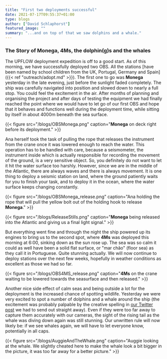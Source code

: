 ```yaml
---
title: "First two deployments successful"
date: 2021-07-17T09:55:37+01:00
type: blogs
author: ["David Schlaphorst"]
featured_image: ""
summary: "...and on top of that we saw dolphins and a whale."
---
```


### The Story of **Monega**, **4Ms**, the dolphin(g)s and the whales

The UPFLOW deployment expedition is off to a good start. As of this morning, we have successfully deployed two OBS. All the stations [have been named by school children from the UK, Portugal, Germany and Spain]({{< ref "outreach/adopt.md" >}}). The first one to go was **Monega** yesterday in the late evening, just before the sunlight faded completely. The ship was carefully navigated into position and slowed down to nearly a full stop. You could feel the excitement in the air. After months of planning and organising the project and after days of testing the equipment we had finally reached the point where we would have to let go of our first OBS and hope that it behaves and functions well during the deployment time, while sitting by itself in about 4000m beneath the sea surface.

{{< figure src="/blogs/OBSMonega.png" caption="**Monega** on deck right before its deployment." >}}

Ana herself took the task of pulling the rope that releases the instrument from the crane once it was lowered enough to reach the water. This operation has to be handled with care, because a seismometer, the instrument inside which is actually responsible for recording the movement of the ground, is a very sensitive object. So, you definitely do not want to let it hit the water surface too harshly. However, since we are in the middle of the Atlantic, there are always waves and there is always movement. It is one thing to deploy a seismic station on land, where the ground patiently waits for you to finish your task, and to deploy it in the ocean, where the water surface keeps changing constantly.

{{< figure src="/blogs/OBSMonega_release.png" caption="Ana holding the rope that will pull the yellow bolt out of the holding hook to release **Monega**." >}}

{{< figure src="/blogs/ReleaseStills.png" caption="**Monega** being released into the Atlantic and giving us a final light signal." >}}

But everything went fine and through the night the ship powered up its engines to bring us to the second spot, where **4Ms** was deployed this morning at 6:00, sinking down as the sun rose up. The sea was so calm it could as well have been a solid flat surface, or "mar chão" (floor sea) as they call it in Portuguese. Quite stunning actually. We will now continue to deploy stations over the next few weeks, hopefully in weather conditions as excellent as those we had so far.

{{< figure src="/blogs/OBS4MS_release.png" caption="**4Ms** on the crane waiting to be lowered towards the seasurface and then released." >}}

Another nice side effect of calm seas and being outside a lot for the deployment is the increased chance of spotting wildlife. Yesterday we were very excited to spot a number of dolphins and a whale around the ship (the excitement was probably palpable by the creative spelling in [our Twitter post](https://twitter.com/UPFLOWEU/status/1416117381932388353 "Click here to find out that we saw dolphings!") we had to send out straight away). Even if they were too far away to capture them accurately with our cameras, the sight of the rising tail as the whale was diving down again was still stunning. Our unwritten rule will now likely be: if we see whales again, we will have to let everyone know, potentially in all caps.

{{< figure src="/blogs/AuggieAndTheWhale.png" caption="Auggie looking at the whale. We slightly cheated here to make the whale look a bit bigger in the picture, it was too far away for a better picture." >}}
